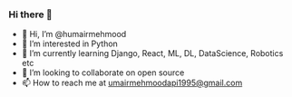 ### Hi there 👋
- 👋 Hi, I’m @humairmehmood
- 👀 I’m interested in Python
- 🌱 I’m currently learning Django, React, ML, DL, DataScience, Robotics etc
- 💞️ I’m looking to collaborate on open source
- 📫 How to reach me at umairmehmoodapi1995@gmail.com


<!--
**umair313/umair313** is a ✨ _special_ ✨ repository because its `README.md` (this file) appears on your GitHub profile.

Here are some ideas to get you started:

- 🔭 I’m currently working on ...
- 🌱 I’m currently learning ...
- 👯 I’m looking to collaborate on ...
- 🤔 I’m looking for help with ...
- 💬 Ask me about ...
- 📫 How to reach me: ...
- 😄 Pronouns: ...
- ⚡ Fun fact: ...
-->

